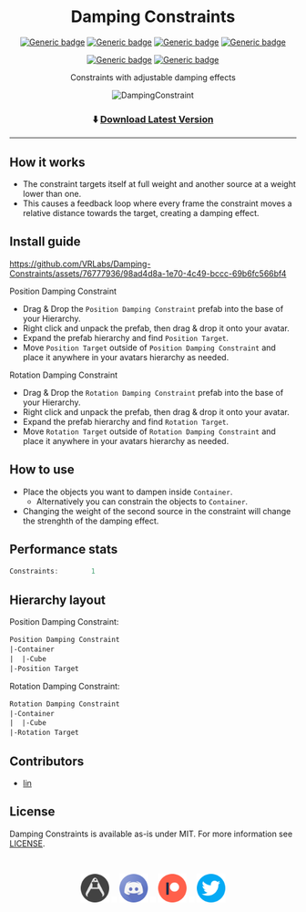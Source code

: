 <div align="center">

# Damping Constraints

[![Generic badge](https://img.shields.io/github/downloads/VRLabs/Damping-Constraints/total?label=Downloads)](https://github.com/VRLabs/Damping-Constraints/releases/latest)
[![Generic badge](https://img.shields.io/badge/License-MIT-informational.svg)](https://github.com/VRLabs/Damping-Constraints/blob/main/LICENSE)
[![Generic badge](https://img.shields.io/badge/Unity-2019.4.31f1-lightblue.svg)](https://unity3d.com/unity/whats-new/2019.4.31)
[![Generic badge](https://img.shields.io/badge/SDK-AvatarSDK3-lightblue.svg)](https://vrchat.com/home/download)

[![Generic badge](https://img.shields.io/discord/706913824607043605?color=%237289da&label=DISCORD&logo=Discord&style=for-the-badge)](https://discord.vrlabs.dev/)
[![Generic badge](https://img.shields.io/endpoint.svg?url=https%3A%2F%2Fshieldsio-patreon.vercel.app%2Fapi%3Fusername%3Dvrlabs%26type%3Dpatrons&style=for-the-badge)](https://patreon.vrlabs.dev/)

Constraints with adjustable damping effects

![DampingConstraint](https://github.com/VRLabs/Damping-Constraints/assets/76777936/5582d63d-691e-40f1-bb4f-4fb45f471dc7)

### ⬇️ [Download Latest Version](https://github.com/VRLabs/Damping-Constraints/releases/latest)

<!-- 
### 📦 [Add to VRChat Creator Companion]() -->

</div>

---

## How it works

* The constraint targets itself at full weight and another source at a weight lower than one.
* This causes a feedback loop where every frame the constraint moves a relative distance towards the target, creating a damping effect.

## Install guide

https://github.com/VRLabs/Damping-Constraints/assets/76777936/98ad4d8a-1e70-4c49-bccc-69b6fc566bf4

Position Damping Constraint

* Drag & Drop the ``Position Damping Constraint`` prefab into the base of your Hierarchy.
* Right click and unpack the prefab, then drag & drop it onto your avatar.
* Expand the prefab hierarchy and find ``Position Target``.
* Move ``Position Target`` outside of ``Position Damping Constraint`` and place it anywhere in your avatars hierarchy as needed.

Rotation Damping Constraint

* Drag & Drop the ``Rotation Damping Constraint`` prefab into the base of your Hierarchy.
* Right click and unpack the prefab, then drag & drop it onto your avatar.
* Expand the prefab hierarchy and find ``Rotation Target``.
* Move ``Rotation Target`` outside of ``Rotation Damping Constraint`` and place it anywhere in your avatars hierarchy as needed.

## How to use

* Place the objects you want to dampen inside ``Container``.
  * Alternatively you can constrain the objects to ``Container``.
* Changing the weight of the second source in the constraint will change the strenghth of the damping effect.

## Performance stats

```c++
Constraints:        1
```

## Hierarchy layout

Position Damping Constraint:

```html
Position Damping Constraint
|-Container
|  |-Cube
|-Position Target
```

Rotation Damping Constraint:

```html
Rotation Damping Constraint
|-Container
|  |-Cube
|-Rotation Target
```

## Contributors

* [lin](https://github.com/oofdesu)

## License

Damping Constraints is available as-is under MIT. For more information see [LICENSE](https://github.com/VRLabs/Damping-Constraints/blob/main/LICENSE).

​

<div align="center">

[<img src="https://github.com/VRLabs/Resources/raw/main/Icons/VRLabs.png" width="50" height="50">](https://vrlabs.dev "VRLabs")
<img src="https://github.com/VRLabs/Resources/raw/main/Icons/Empty.png" width="10">
[<img src="https://github.com/VRLabs/Resources/raw/main/Icons/Discord.png" width="50" height="50">](https://discord.vrlabs.dev/ "VRLabs")
<img src="https://github.com/VRLabs/Resources/raw/main/Icons/Empty.png" width="10">
[<img src="https://github.com/VRLabs/Resources/raw/main/Icons/Patreon.png" width="50" height="50">](https://patreon.vrlabs.dev/ "VRLabs")
<img src="https://github.com/VRLabs/Resources/raw/main/Icons/Empty.png" width="10">
[<img src="https://github.com/VRLabs/Resources/raw/main/Icons/Twitter.png" width="50" height="50">](https://twitter.com/vrlabsdev "VRLabs")

</div>

